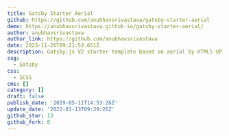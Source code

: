 ```yaml
---
title: Gatsby Starter Aerial
github: https://github.com/anubhavsrivastava/gatsby-starter-aerial
demo: https://anubhavsrivastava.github.io/gatsby-starter-aerial/
author: anubhavsrivastava
author_link: https://github.com/anubhavsrivastava
date: 2023-11-26T09:21:53.651Z
description: Gatsby.js V2 starter template based on aerial by HTML5 UP
ssg:
  - Gatsby
css:
  - SCSS
cms: []
category: []
draft: false
publish_date: '2019-05-11T14:53:26Z'
update_date: '2022-01-13T09:39:26Z'
github_star: 13
github_fork: 8
---
```

